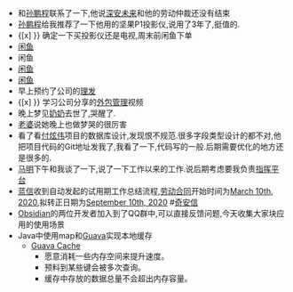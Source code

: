 - 和[孙鹏程](<孙鹏程.md>)联系了一下,他说[深安未来](<深安未来.md>)和他的劳动仲裁还没有结束
- [孙鹏程](<孙鹏程.md>)给我推荐了一下他用的坚果P1投影仪,说用了3年了,挺值的.
- {[x] }} 确定一下买投影仪还是电视,周末前闲鱼下单
- [闲鱼](<闲鱼.md>)
- 闲鱼
- [闲鱼](<闲鱼.md>)
- [闲鱼](<闲鱼.md>)
- 早上预约了公司的[理发](<理发.md>)
- {[x] }} 学习公司分享的[外包管理](<外包管理.md>)视频
- 晚上梦见[奶奶](<奶奶.md>)去世了,哭醒了.
- [老婆](<老婆.md>)说她晚上也做梦哭的很厉害
- 看了看[付炫伟](<付炫伟.md>)项目的数据库设计,发现恨不规范.很多字段类型设计的都不对,他把项目代码的Git地址发我了,我看了一下,代码写的一般.后期需要优化的地方还是很多的.
- [马明](<马明.md>)下午和我谈了一下,说了一下工作以来的工作.说后期考虑要我负责[指挥平台](<指挥平台.md>)
- [蓝信](<蓝信.md>)收到自动发起的试用期工作总结流程,[劳动合同](<劳动合同.md>)开始时间为[March 10th, 2020](<March 10th, 2020.md>),拟转正日期为[September 10th, 2020](<September 10th, 2020.md>) #[奇安信](<奇安信.md>)
- [Obsidian](<Obsidian.md>)的两位开发者加入到了QQ群中,可以直接反馈问题,今天收集大家块应用的使用场景
- Java中使用map和[Guava](<Guava.md>)实现本地缓存
    - [Guava Cache](<Guava Cache.md>)
        - 愿意消耗一些内存空间来提升速度。
        - 预料到某些键会被多次查询。
        - 缓存中存放的数据总量不会超出内存容量。
